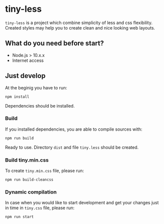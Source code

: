 # tiny-less

`tiny-less` is a project which combine simplicity of less and css flexibility. Created styles may help you to create clean and nice looking web layouts.
<br>

## What do you need before start?
* Node.js > 10.x.x
* Internet access

## Just develop
At the beginig you have to run:
```
npm install
```
Dependencies should be installed.

### Build
If you installed dependencies, you are able to compile sources with:
```
npm run build
```
Ready to use. Directory `dist` and file `tiny.less` should be created.

### Build tiny.min.css
To create `tiny.min.css` file, please run:
```
npm run build-cleancss
```

### Dynamic compilation
In case when you would like to start development and get your changes just in time in `tiny.css` file, please run:
```
npm run start
```
